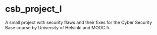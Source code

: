 # csb_project_I

A small project with security flaws and their fixes for the Cyber Security Base course by University of Helsinki and MOOC.fi.